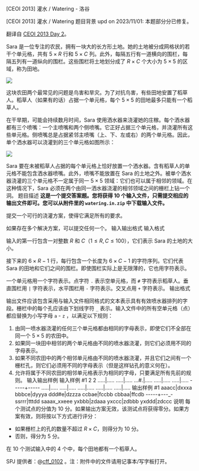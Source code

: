 



[CEOI 2013] 灌水 / Watering - 洛谷














[CEOI 2013] 灌水 / Watering
题目背景
upd on 2023/11/01: 本题部分分已修复。

翻译自 [CEOI 2013 Day 2](https://ceoi2013.hsin.hr/tasks/tasks_day2.pdf)。

Sara 是一位专注的农民，拥有一块大的长方形土地。她的土地被分成网格状的若干个单元格，共有 $5\times R$ 行和 $5\times C$ 列。此外，每隔五行有一道横向的围栏，每隔五列有一道纵向的围栏。这些围栏将土地划分成了 $R\times C$ 个大小为 $5\times5$ 的区域，称为田地。

![](https://cdn.luogu.com.cn/upload/image_hosting/1d5z6e4a.png)

这块农田两个最常见的问题是鸟害和旱灾。为了对抗鸟害，有些田地安置了稻草人。稻草人（如果有的话）占据一个单元格，每个 $5\times5$ 的田地最多只能有一个稻草人。

在干旱期，可能会持续数月时间，Sara 使用洒水器来浇灌她的庄稼。每个洒水器都有三个喷嘴：一个主喷嘴和两个侧喷嘴。它正好占据三个单元格，并浇灌所有这些单元格。侧喷嘴总是占据紧邻主喷嘴（上、下、左或右）的两个单元格。因此，单个洒水器可以浇灌到的三个单元格如图所示：

![](https://cdn.luogu.com.cn/upload/image_hosting/mkdmixtp.png)

Sara 要在未被稻草人占据的每个单元格上恰好放置一个洒水器。含有稻草人的单元格不能包含洒水器喷嘴。此外，喷嘴不能放置在 Sara 的土地之外。被单个洒水器浇灌的三个单元格不一定属于同一 $5\times5$ 领域：它们也可以属于相邻的领域。在这种情况下，Sara 必须在两个由同一洒水器浇灌的相邻领域之间的栅栏上钻一个洞。
题目描述
**这是一个提交答案题。您将获得 $10$ 个输入文件，只需提交相应的输出文件即可。您可以从附件里的 `watering.in.zip` 中下载输入文件。**

提交一个可行的浇灌方案，使得它满足所有的要求。

如果存在多个解决方案，可以提交任何一个。
输入输出格式
输入格式

输入的第一行包含一对整数 $R$ 和 $C$（$1≤R,C≤100$），它们表示 Sara 的土地的大小。


接下来的 $6\times R-1$ 行，每行包含一个长度为 $6\times C-1$ 的字符序列。它们代表 Sara 的田地和它们之间的围栏。即使围栏实际上是无限薄的，它也用字符表示。


一个单元格用一个字符表示。点字符 `.` 表示空单元格，而 `#` 字符表示稻草人。垂直围栏用 `|` 字符表示，水平围栏用 `-` 字符表示。交叉点用 `+` 字符表示。
输出格式

输出文件应该包含采用与输入文件相同格式的文本表示具有有效喷水器排列的字段。栅栏中的每个孔应该由下划线字符 `_` 表示。输入文件中的所有空单元格（点）都应替换为小写字母 `a` - `z` ，以满足以下规则：

1. 由同一喷水器浇灌的任何三个单元格都由相同的字母表示，即使它们不全部在同一个 $5\times5$ 的农田中。
2. 如果同一块田中相邻的两个单元格由不同的喷水器浇灌，则它们必须用不同的字母表示。
3. 如果不同农田中的两个相邻单元格由不同的喷水器浇灌，并且它们之间有一个栅栏孔，则它们必须用不同的字母表示（但是这样钻孔的意义何在）。
4. 允许将属于不同农田的相邻单元格表示为相同的字母，只要满足所有先前的规则。
输入输出样例
输入样例 #1
2 2
.....|.....
.....|.....
...#.|.....
.....|.....
.....|.....
-----+-----
.....|.....
.....|.....
.....|.....
.....|.....
.....|.....
输出样例 #1
aaacc|dxxxa
bbbce|dyyya
ddd#e|dzzza
ccbae|fccbb
cbbaa|ffcdb
-----+---_-
ssrrr|tttdd
saaax_xxeee
yxbbb|zdaaa
yxccc|zdbbb
yxddd|zdccc
说明
每个测试点的分值为 $10$ 分。如果输出方案无效，该测试点将获得零分。如果方案有效，则将按以下方式进行评分：
- 如果栅栏上的孔的数量不超过 $R\times C$，则得分为 $10$ 分。
- 否则，得分为 $5$ 分。


在 $10$ 个测试输入中的 $4$ 个中，每个田地都有一个稻草人。

SPJ 提供者：@[cff_0102](https://www.luogu.com.cn/user/542457) 。注：附件中的文件请用记事本/写字板打开。






